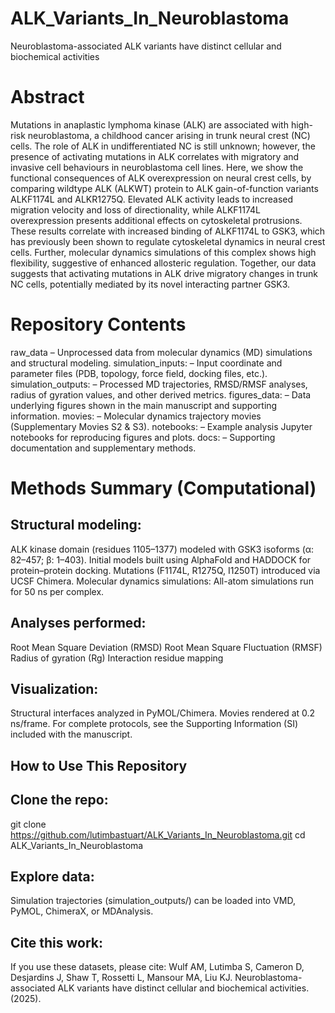 # ALK_Variants_In_Neuroblastoma
Neuroblastoma-associated ALK variants have distinct cellular and biochemical activities 
# Abstract
Mutations in anaplastic lymphoma kinase (ALK) are associated with high-risk neuroblastoma, a childhood cancer arising in trunk neural crest (NC) cells. The role of ALK in undifferentiated NC is still unknown; however, the presence of activating mutations in ALK correlates with migratory and invasive cell behaviours in neuroblastoma cell lines. Here, we show the functional consequences of ALK overexpression on neural crest cells, by comparing wildtype ALK (ALKWT) protein to ALK gain-of-function variants ALKF1174L and ALKR1275Q. Elevated ALK activity leads to increased migration velocity and loss of directionality, while ALKF1174L overexpression presents additional effects on cytoskeletal protrusions. These results correlate with increased binding of ALKF1174L to GSK3, which has previously been shown to regulate cytoskeletal dynamics in neural crest cells. Further, molecular dynamics simulations of this complex shows high flexibility, suggestive of enhanced allosteric regulation. Together, our data suggests that activating mutations in ALK drive migratory changes in trunk NC cells, potentially mediated by its novel interacting partner GSK3.

# Repository Contents
raw_data – Unprocessed data from molecular dynamics (MD) simulations and structural modeling.
simulation_inputs: – Input coordinate and parameter files (PDB, topology, force field, docking files, etc.).
simulation_outputs: – Processed MD trajectories, RMSD/RMSF analyses, radius of gyration values, and other derived metrics.
figures_data: – Data underlying figures shown in the main manuscript and supporting information.
movies: – Molecular dynamics trajectory movies (Supplementary Movies S2 & S3).
notebooks: – Example analysis Jupyter notebooks for reproducing figures and plots.
docs: – Supporting documentation and supplementary methods.

# Methods Summary (Computational)
## Structural modeling:
ALK kinase domain (residues 1105–1377) modeled with GSK3 isoforms (α: 82–457; β: 1–403).
Initial models built using AlphaFold and HADDOCK for protein–protein docking.
Mutations (F1174L, R1275Q, I1250T) introduced via UCSF Chimera.
Molecular dynamics simulations:
All-atom simulations run for 50 ns per complex.

## Analyses performed:
Root Mean Square Deviation (RMSD)
Root Mean Square Fluctuation (RMSF)
Radius of gyration (Rg)
Interaction residue mapping

## Visualization:
Structural interfaces analyzed in PyMOL/Chimera.
Movies rendered at 0.2 ns/frame.
For complete protocols, see the Supporting Information (SI) included with the manuscript.


## How to Use This Repository
## Clone the repo:
git clone https://github.com/lutimbastuart/ALK_Variants_In_Neuroblastoma.git
cd ALK_Variants_In_Neuroblastoma

## Explore data:
Simulation trajectories (simulation_outputs/) can be loaded into VMD, PyMOL, ChimeraX, or MDAnalysis.


## Cite this work:
If you use these datasets, please cite:
Wulf AM, Lutimba S, Cameron D, Desjardins J, Shaw T, Rossetti L, Mansour MA, Liu KJ. Neuroblastoma-associated ALK variants have distinct cellular and biochemical activities. (2025).
